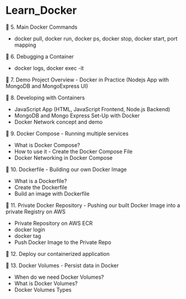 # Learn_Docker

🚀 5. Main Docker Commands
* docker pull, docker run, docker ps, docker stop, docker start, port mapping

🚀 6. Debugging a Container
* docker logs, docker exec -it

🚀  7. Demo Project Overview - Docker in Practice (Nodejs App with MongoDB and MongoExpress UI)

🚀 8. Developing with Containers 
* JavaScript App (HTML, JavaScript Frontend, Node.js Backend)
* MongoDB and Mongo Express Set-Up with Docker
* Docker Network concept and demo

🚀  9. Docker Compose - Running multiple services
* What is Docker Compose?
* How to use it - Create the Docker Compose File
* Docker Networking in Docker Compose

🚀 10. Dockerfile - Building our own Docker Image
* What is a Dockerfile?
* Create the Dockerfile
* Build an image with Dockerfile

🚀 11. Private Docker Repository - Pushing our built Docker Image into a private Registry on AWS
* Private Repository on AWS ECR
* docker login
* docker tag
* Push Docker Image to the Private Repo

🚀 12. Deploy our containerized application

🚀 13. Docker Volumes - Persist data in Docker
* When do we need Docker Volumes?
* What is Docker Volumes?
* Docker Volumes Types
